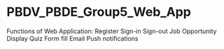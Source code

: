 # PBDV_PBDE_Group5_Web_App
Functions of Web Application: 
  Register 
  Sign-in 
  Sign-out 
  Job Opportunity Display 
  Quiz 
  Form fill 
  Email 
  Push notifications
